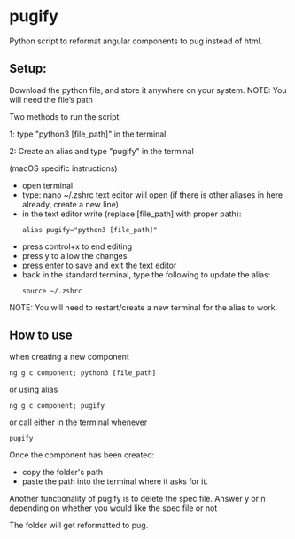 # pugify
Python script to reformat angular components to pug instead of html.

## Setup:

Download the python file, and store it anywhere on your system. 
NOTE: You will need the file’s path

Two methods to run the script:

  1: type "python3 [file_path]" in the terminal
  
  2: Create an alias and type "pugify" in the terminal
  
  (macOS specific instructions)

  - open terminal
  - type: nano ~/.zshrc
  text editor will open (if there is other aliases in here already, create a new line)
  - in the text editor write (replace [file_path] with proper path): 
    ```
    alias pugify="python3 [file_path]"
    ```
  - press control+x to end editing
  - press y to allow the changes
  - press enter to save and exit the text editor
  - back in the standard terminal, type the following to update the alias: 
    ```
    source ~/.zshrc
    ```
  
  NOTE: You will need to restart/create a new terminal for the alias to work.
  
## How to use
  
when creating a new component

```
ng g c component; python3 [file_path]
```
or using alias
```
ng g c component; pugify
```
or call either in the terminal whenever
```
pugify
```

Once the component has been created:
  - copy the folder's path
  - paste the path into the terminal where it asks for it.

Another functionality of pugify is to delete the spec file. Answer y or n depending on whether you would like the spec file or not

The folder will get reformatted to pug.

  

